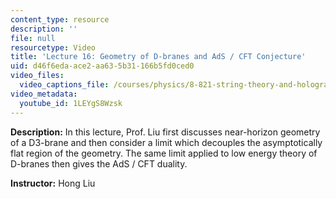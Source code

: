 ```yaml
---
content_type: resource
description: ''
file: null
resourcetype: Video
title: 'Lecture 16: Geometry of D-branes and AdS / CFT Conjecture'
uid: d46f6eda-ace2-aa63-5b31-166b5fd0ced0
video_files:
  video_captions_file: /courses/physics/8-821-string-theory-and-holographic-duality-fall-2014/video-lectures/geometry-of-d-branes-and-ads-cft-conjecture/1LEYgS8Wzsk.vtt
video_metadata:
  youtube_id: 1LEYgS8Wzsk
---
```


**Description:** In this lecture, Prof. Liu first discusses near-horizon geometry of a D3-brane and then consider a limit which decouples the asymptotically flat region of the geometry. The same limit applied to low energy theory of D-branes then gives the AdS / CFT duality.

**Instructor:** Hong Liu